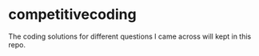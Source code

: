 # competitivecoding
The coding solutions for different questions I came across will kept in this repo.
